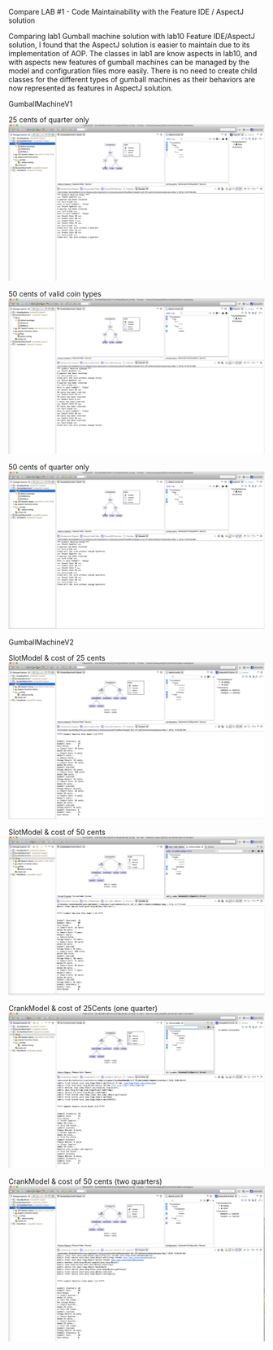 Compare LAB #1 - Code Maintainability with the Feature IDE / AspectJ solution

Comparing lab1 Gumball machine solution with lab10 Feature IDE/AspectJ solution, I found that the AspectJ solution is easier to maintain due to its implementation of AOP. The classes in lab1 are know aspects in lab10, and with aspects new features of gumball machines can be managed by the model and configuration files more easily. There is no need to create child classes for the different types of gumball machines as their behaviors are now represented as features in AspectJ solution.


GumballMachineV1

25 cents of quarter only
![25cents of quarter only](https://github.com/xiaosayang/cmpe202/blob/master/lab10/output/25cents%20of%20quarter%20only.png)

50 cents of valid coin types
![50 cents of valid coin types](https://github.com/xiaosayang/cmpe202/blob/master/lab10/output/50Cents%20of%20all%20valid%20coin%20types.png)

50 cents of quarter only
![50 cents of quarter only](https://github.com/xiaosayang/cmpe202/blob/master/lab10/output/50cents%20of%20Quarters%20only.png)

GumballMachineV2

SlotModel & cost of 25 cents
![slotModel25Cents](https://github.com/xiaosayang/cmpe202/blob/master/lab10/output/Slot%20Model%20with%20cost%20of%2025Cents.png)

SlotModel & cost of 50 cents
![SlotModel50Cents](https://github.com/xiaosayang/cmpe202/blob/master/lab10/output/Slot%20Model%20with%20cost%20of%2050cents.png)

CrankModel & cost of 25Cents (one quarter)
![CrankeModel25CenQtr](https://github.com/xiaosayang/cmpe202/blob/master/lab10/output/CrankModel%20with%20cost%20of%2025Cents:OneQtr%20only.png)

CrankModel & cost of 50 cents (two quarters)
![CrankModel50CentsTwoQtr](https://github.com/xiaosayang/cmpe202/blob/master/lab10/output/CrankModel%20with%20cost%20of%2050Cents:TwoQtr.png)

